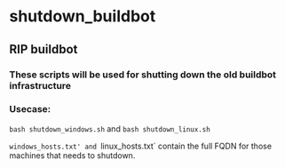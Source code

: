 # shutdown_buildbot
## RIP buildbot

### These scripts will be used for shutting down the old buildbot infrastructure

### Usecase:
`bash shutdown_windows.sh` and `bash shutdown_linux.sh`

`windows_hosts.txt' and `linux_hosts.txt` contain the full FQDN for those machines that needs to shutdown.


